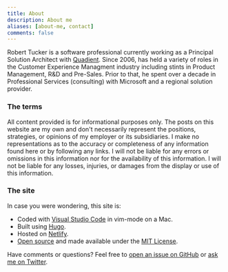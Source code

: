```yaml
---
title: About
description: About me
aliases: [about-me, contact]
comments: false
---
```


Robert Tucker is a software professional currently working as a Principal Solution Architect with [Quadient](https://quadient.com). Since 2006, has held a variety of roles in the Customer Experience Managment industry including stints in Product Management, R&D and Pre-Sales. Prior to that, he spent over a decade in Professional Services (consulting) with Microsoft and a regional solution provider.

### The terms

All content provided is for informational purposes only. The posts on this website are my own and don't necessarily represent the positions, strategies, or opinions of my employer or its subsidiaries. I make no representations as to the accuracy or completeness of any information found here or by following any links. I will not be liable for any errors or omissions in this information nor for the availability of this information. I will not be liable for any losses, injuries, or damages from the display or use of this information.

### The site

In case you were wondering, this site is:

- Coded with [Visual Studio Code](https://code.visualstudio.com) in vim-mode on a Mac.
- Built using [Hugo](https://gohugo.io).
- Hosted on [Netlify](https://netlify.com).
- [Open source](https://github.com/robertwtucker/robertwtucker.github.io) and made available under the [MIT License](https://github.com/robertwtucker/robertwtucker.github.io/blob/master/LICENSE.md).

Have comments or questions? Feel free to [open an issue on GitHub](https://github.com/robertwtucker/ama/issues/new) or [ask me on Twitter](https://twitter.com/robertwtucker).
